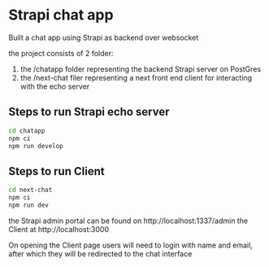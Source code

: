 # Strapi chat app

Built a chat app using Strapi as backend over websocket

the project consists of 2 folder:
1. the /chatapp folder representing the backend Strapi server on PostGres
2. the /next-chat filer representing a next front end client for interacting with the echo server

## Steps to run Strapi echo server
```bash
cd chatapp
npm ci
npm run develop
```

## Steps to run Client
```bash
cd next-chat
npm ci
npm run dev
```

the Strapi admin portal can be found on http://localhost:1337/admin
the Client at http://localhost:3000

On opening the Client page users will need to login with name and email, after which they will be redirected to the chat interface
